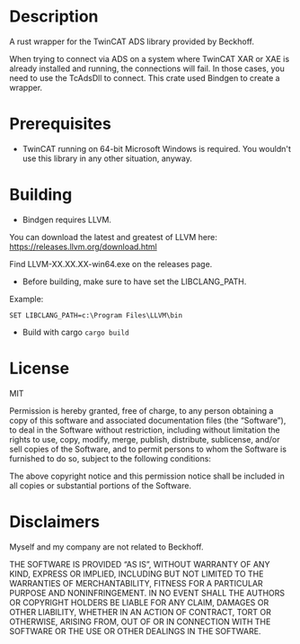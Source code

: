 # Description

A rust wrapper for the TwinCAT ADS library provided by Beckhoff.

When trying to connect via ADS on a system where TwinCAT XAR or XAE is already installed and running, the connections will fail. In those cases, you need to use the TcAdsDll to connect. This crate used Bindgen to create a wrapper.

# Prerequisites
- TwinCAT running on 64-bit Microsoft Windows is required. You wouldn't use this library in any other situation, anyway.


# Building
- Bindgen requires LLVM. 

You can download the latest and greatest of LLVM here:
https://releases.llvm.org/download.html

Find LLVM-XX.XX.XX-win64.exe on the releases page.

- Before building, make sure to have set the LIBCLANG_PATH.

Example: 

`SET LIBCLANG_PATH=c:\Program Files\LLVM\bin`


- Build with cargo
`cargo build`



# License
MIT

Permission is hereby granted, free of charge, to any person obtaining a copy of this software and associated documentation files (the “Software”), to deal in the Software without restriction, including without limitation the rights to use, copy, modify, merge, publish, distribute, sublicense, and/or sell copies of the Software, and to permit persons to whom the Software is furnished to do so, subject to the following conditions:

The above copyright notice and this permission notice shall be included in all copies or substantial portions of the Software.


# Disclaimers
Myself and my company are not related to Beckhoff.

THE SOFTWARE IS PROVIDED “AS IS”, WITHOUT WARRANTY OF ANY KIND, EXPRESS OR IMPLIED, INCLUDING BUT NOT LIMITED TO THE WARRANTIES OF MERCHANTABILITY, FITNESS FOR A PARTICULAR PURPOSE AND NONINFRINGEMENT. IN NO EVENT SHALL THE AUTHORS OR COPYRIGHT HOLDERS BE LIABLE FOR ANY CLAIM, DAMAGES OR OTHER LIABILITY, WHETHER IN AN ACTION OF CONTRACT, TORT OR OTHERWISE, ARISING FROM, OUT OF OR IN CONNECTION WITH THE SOFTWARE OR THE USE OR OTHER DEALINGS IN THE SOFTWARE.